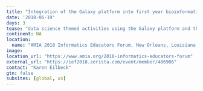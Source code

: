 ```yaml
---
title: "Integration of the Galaxy platform into first year bioinformatics education to enhance teaching of data science skills"
date: '2018-06-19'
days: 3
tease: "data science themed activities using the Galaxy platform and the integrated Jupiter notebooks"
continent: NA
location:
  name: "AMIA 2018 Informatics Educators Forum, New Orleans, Louisiana, United States"
image: 
location_url: "https://www.amia.org/2018-informatics-educators-forum"
external_url: "https://ief2018.zerista.com/event/member/486906"
contact: "Karen Eilbeck"
gtn: false
subsites: [global, us]
---
```

